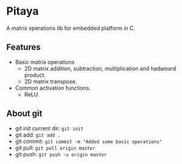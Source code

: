 # Pitaya
A matrix operations lib for embedded platform in C.

## Features
- Basic matrix operations
  - 2D matrix addition, subtraction, multiplication and hadamard product.
  - 2D matrix transpose.
- Common activation functions.
  - ReLU.

## About git
- git init current dir: `git init`
- git add: `git add .`
- git commit: `git commit -m "Added some basic operations"`
- git pull: `git pull origin master`
- git push: `git push -u origin master`
